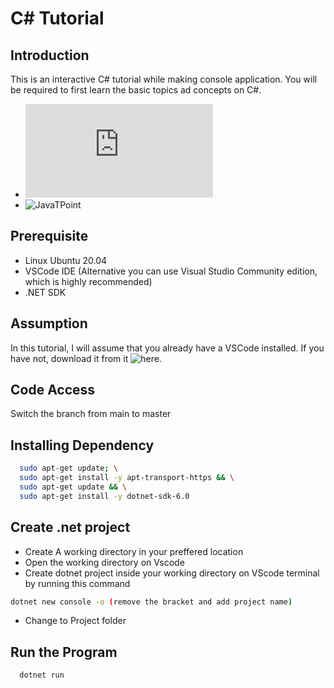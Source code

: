 # C# Tutorial 
## Introduction

This is an interactive C# tutorial while making console application. You will be required to first learn the basic topics ad concepts on C#.
- ![W3 School](https://www.w3schools.com/cs/index.php) 
- ![JavaTPoint](https://www.javatpoint.com/c-sharp-tutorial)

## Prerequisite
- Linux Ubuntu 20.04
- VSCode IDE (Alternative you can use Visual Studio Community edition, which is highly recommended)
- .NET SDK

## Assumption

In this tutorial, I will assume that you already have a VSCode installed. If you have not, download it from it ![here](https://code.visualstudio.com/download).

## Code Access
Switch the branch from main to master
## Installing Dependency

```bash
  sudo apt-get update; \
  sudo apt-get install -y apt-transport-https && \
  sudo apt-get update && \
  sudo apt-get install -y dotnet-sdk-6.0

```
## Create .net project
- Create A working directory in your preffered location
-  Open the working directory on Vscode
-  Create dotnet project inside your working directory on VScode terminal by running this command
```bash
dotnet new console -o (remove the bracket and add project name)
```
- Change to Project folder
## Run the Program

```bash
  dotnet run
```
